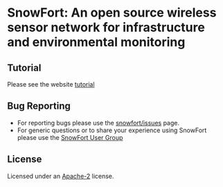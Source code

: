 SnowFort: An open source wireless sensor network for infrastructure and environmental monitoring
=========

Tutorial
-------------
Please see the website [tutorial](http://web.stanford.edu/group/snowfort/tutorial.html)

Bug Reporting
-------------

* For reporting bugs please use the [snowfort/issues](https://github.com/s3lsensor/snowfort/issues) page.
* For generic questions or to share your experience using SnowFort please use the [SnowFort User Group](https://groups.google.com/forum/#!forum/snowfort-user/)


License
-------
Licensed under an [Apache-2](https://github.com/s3lsensor/snowfort/blob/master/LICENSE) license.
